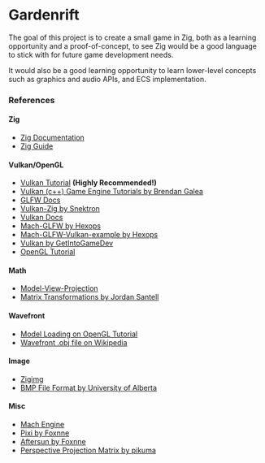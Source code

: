 # Gardenrift

The goal of this project is to create a small game in Zig, both as a
learning opportunity and a proof-of-concept, to see Zig would be a good
language to stick with for future game development needs.

It would also be a good learning opportunity to learn lower-level
concepts such as graphics and audio APIs, and ECS implementation.

### References

#### Zig
- [Zig Documentation](https://ziglang.org/documentation/0.11.0/)
- [Zig Guide](https://zig.guide/)

#### Vulkan/OpenGL
- [Vulkan Tutorial](https://vulkan-tutorial.com/) **(Highly Recommended!)**
- [Vulkan (c++) Game Engine Tutorials by Brendan
  Galea](https://www.youtube.com/playlist?list=PL8327DO66nu9qYVKLDmdLW_84-yE4auCR)
- [GLFW Docs](https://www.glfw.org/)
- [Vulkan-Zig by Snektron](https://github.com/snektron/vulkan-zig)
- [Vulkan Docs](https://docs.vulkan.org/)
- [Mach-GLFW by Hexops](https://github.com/hexops/mach-glfw)
- [Mach-GLFW-Vulkan-example by
  Hexops](https://github.com/hexops/mach-glfw-vulkan-example)
- [Vulkan by
  GetIntoGameDev](https://www.youtube.com/playlist?list=PLn3eTxaOtL2NH5nbPHMK7gE07SqhcAjmk)
- [OpenGL Tutorial](https://www.opengl-tutorial.org/)

#### Math
- [Model-View-Projection](https://jsantell.com/model-view-projection/)
- [Matrix Transformations by Jordan
  Santell](https://jsantell.com/matrix-transformations/) 

#### Wavefront
- [Model Loading on OpenGL
  Tutorial](https://www.opengl-tutorial.org/beginners-tutorials/tutorial-7-model-loading/) 
- [Wavefront .obj file on
  Wikipedia](https://en.wikipedia.org/wiki/Wavefront_.obj_file) 

#### Image
- [Zigimg](https://github.com/zigimg/zigimg)
- [BMP File Format by University of
  Alberta](https://www.ece.ualberta.ca/~elliott/ee552/studentAppNotes/2003_w/misc/bmp_file_format/bmp_file_format.htm)

#### Misc
- [Mach Engine](https://machengine.org/)
- [Pixi by Foxnne](https://github.com/foxnne/pixi)
- [Aftersun by Foxnne](https://github.com/foxnne/aftersun)
- [Perspective Projection Matrix by
  pikuma](https://youtu.be/EqNcqBdrNyI?feature=shared)
